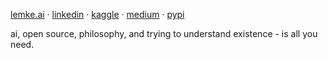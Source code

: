 [lemke.ai](https://lemke.ai) ·
[linkedin](https://www.linkedin.com/in/chrismlemke) ·
[kaggle](https://www.kaggle.com/christopherlemke) ·
[medium](https://medium.com/@chrislemke) ·
[pypi](https://pypi.org/user/chrislemke/)


ai, open source, philosophy, and trying to understand existence - is all you need.
